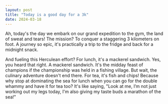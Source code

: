 ```yaml
---
layout: post
title: "Today is a good day for a 3k"
date: 2024-03-18
---
```


Ah, today's the day we embark on our grand expedition to the gym, the land of sweat and tears! The mission? To conquer a staggering 3 kilometers on foot. A journey so epic, it's practically a trip to the fridge and back for a midnight snack.

And fueling this Herculean effort? For lunch, it's a mackerel sandwich. Yes, you heard that right. A mackerel sandwich. It's the midday feast of champions if the championship was held in a fishing village. But wait, the culinary adventure doesn't end there. For tea, it's fish and chips! Because why stop at dominating the sea for lunch when you can go for the double whammy and have it for tea too? It's like saying, "Look at me, I’m not just working out my legs today, I'm also giving my taste buds a marathon of the sea!"